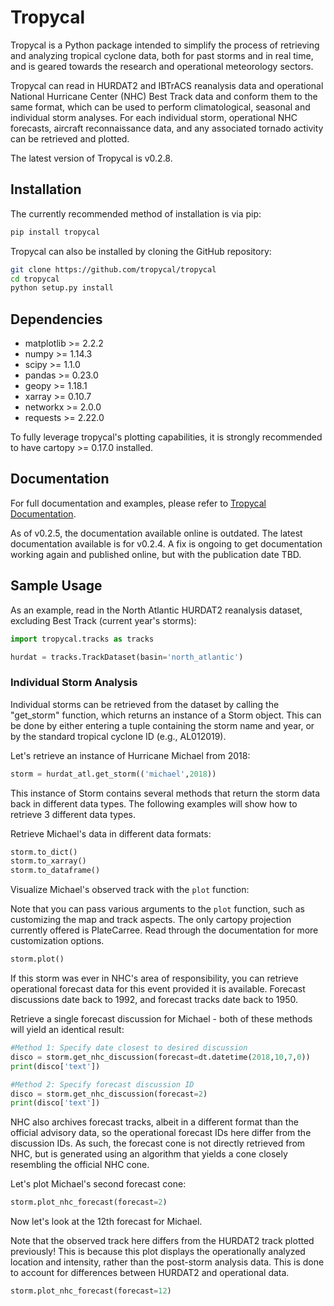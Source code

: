# Tropycal
Tropycal is a Python package intended to simplify the process of retrieving and analyzing tropical cyclone data, both for past storms and in real time, and is geared towards the research and operational meteorology sectors.

Tropycal can read in HURDAT2 and IBTrACS reanalysis data and operational National Hurricane Center (NHC) Best Track data and conform them to the same format, which can be used to perform climatological, seasonal and individual storm analyses. For each individual storm, operational NHC forecasts, aircraft reconnaissance data, and any associated tornado activity can be retrieved and plotted.

The latest version of Tropycal is v0.2.8.

## Installation
The currently recommended method of installation is via pip:

```sh
pip install tropycal
```

Tropycal can also be installed by cloning the GitHub repository:

```sh
git clone https://github.com/tropycal/tropycal
cd tropycal
python setup.py install
```

## Dependencies
- matplotlib >= 2.2.2
- numpy >= 1.14.3
- scipy >= 1.1.0
- pandas >= 0.23.0
- geopy >= 1.18.1
- xarray >= 0.10.7
- networkx >= 2.0.0
- requests >= 2.22.0

To fully leverage tropycal's plotting capabilities, it is strongly recommended to have cartopy >= 0.17.0 installed.

## Documentation
For full documentation and examples, please refer to [Tropycal Documentation](https://tropycal.github.io/tropycal/).

As of v0.2.5, the documentation available online is outdated. The latest documentation available is for v0.2.4. A fix is ongoing to get documentation working again and published online, but with the publication date TBD.

## Sample Usage
As an example, read in the North Atlantic HURDAT2 reanalysis dataset, excluding Best Track (current year's storms):

```python
import tropycal.tracks as tracks

hurdat = tracks.TrackDataset(basin='north_atlantic')
```

### Individual Storm Analysis

Individual storms can be retrieved from the dataset by calling the "get_storm" function, which returns an instance of a Storm object. This can be done by either entering a tuple containing the storm name and year, or by the standard tropical cyclone ID (e.g., AL012019).

Let's retrieve an instance of Hurricane Michael from 2018:

```python
storm = hurdat_atl.get_storm(('michael',2018))
```

This instance of Storm contains several methods that return the storm data back in different data types. The following examples will show how to retrieve 3 different data types.

Retrieve Michael's data in different data formats:

```python
storm.to_dict()
storm.to_xarray()
storm.to_dataframe()
```

Visualize Michael's observed track with the `plot` function:

Note that you can pass various arguments to the `plot` function, such as customizing the map and track aspects. The only cartopy projection currently offered is PlateCarree. Read through the documentation for more customization options.

```python
storm.plot()
```

If this storm was ever in NHC's area of responsibility, you can retrieve operational forecast data for this event provided it is available. Forecast discussions date back to 1992, and forecast tracks date back to 1950.

Retrieve a single forecast discussion for Michael - both of these methods will yield an identical result:

```python
#Method 1: Specify date closest to desired discussion
disco = storm.get_nhc_discussion(forecast=dt.datetime(2018,10,7,0))
print(disco['text'])

#Method 2: Specify forecast discussion ID
disco = storm.get_nhc_discussion(forecast=2)
print(disco['text'])
```

NHC also archives forecast tracks, albeit in a different format than the official advisory data, so the operational forecast IDs here differ from the discussion IDs. As such, the forecast cone is not directly retrieved from NHC, but is generated using an algorithm that yields a cone closely resembling the official NHC cone.

Let's plot Michael's second forecast cone:

```python
storm.plot_nhc_forecast(forecast=2)
```

Now let's look at the 12th forecast for Michael.

Note that the observed track here differs from the HURDAT2 track plotted previously! This is because this plot displays the operationally analyzed location and intensity, rather than the post-storm analysis data. This is done to account for differences between HURDAT2 and operational data.

```python
storm.plot_nhc_forecast(forecast=12)
```
